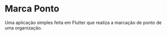 # Marca Ponto

Uma aplicação simples feita em Flutter que realiza a marcação de ponto de uma organização.